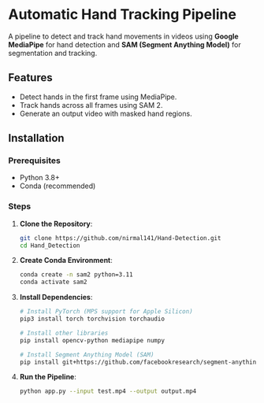 # Automatic Hand Tracking Pipeline

A pipeline to detect and track hand movements in videos using **Google MediaPipe** for hand detection and **SAM (Segment Anything Model)** for segmentation and tracking.

## Features
- Detect hands in the first frame using MediaPipe.
- Track hands across all frames using SAM 2.
- Generate an output video with masked hand regions.

## Installation

### Prerequisites
- Python 3.8+
- Conda (recommended)

### Steps
1. **Clone the Repository**:
   ```bash
   git clone https://github.com/nirmal141/Hand-Detection.git
   cd Hand_Detection

2. **Create Conda Environment**:
   ```bash
   conda create -n sam2 python=3.11
   conda activate sam2

3. **Install Dependencies**:
   ```bash
   # Install PyTorch (MPS support for Apple Silicon)
   pip3 install torch torchvision torchaudio

   # Install other libraries
   pip install opencv-python mediapipe numpy
   
   # Install Segment Anything Model (SAM)
   pip install git+https://github.com/facebookresearch/segment-anything.git

4. **Run the Pipeline**:
   ```bash
   python app.py --input test.mp4 --output output.mp4
